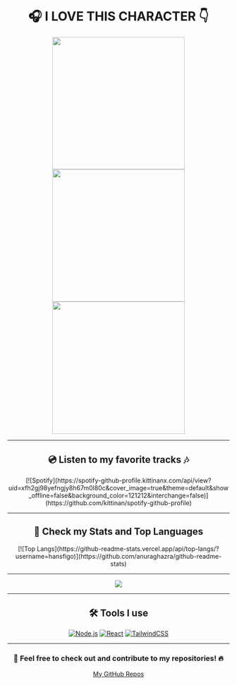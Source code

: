 <h1 align="center">🎧 I LOVE THIS CHARACTER 👇</h1>

<p align="center">
  <img src="https://c.tenor.com/EDFLiCjUleMAAAAC/tenor.gif" width="300" />
  <img src="https://c.tenor.com/uOthlSlv9RoAAAAd/tenor.gif" width="300" />
  <img src="https://c.tenor.com/qVV6pXxe1QwAAAAd/tenor.gif" width="300" />
</p>

---

<h2 align="center">💿 Listen to my favorite tracks 🎶</h2>

<p align="center">
  [![Spotify](https://spotify-github-profile.kittinanx.com/api/view?uid=xfh2gj98yefngjy8h67m0l80c&cover_image=true&theme=default&show_offline=false&background_color=121212&interchange=false)](https://github.com/kittinan/spotify-github-profile)
</p>

---

<h2 align="center">👀 Check my Stats and Top Languages</h2>

<p align="center">
  [![Top Langs](https://github-readme-stats.vercel.app/api/top-langs/?username=hansfigo)](https://github.com/anuraghazra/github-readme-stats)
</p>

---

<p align="center">
  <img src="https://count.getloli.com/get/@:hansfigo" />
</p>

---

<h2 align="center">🛠 Tools I use</h2>

<p align="center">
  <a href="https://nodejs.org/" target="_blank"><img src="https://img.shields.io/badge/Node.js-8cc84b?style=for-the-badge&logo=node.js&logoColor=white" alt="Node.js" /></a>
  <a href="https://reactjs.org/" target="_blank"><img src="https://img.shields.io/badge/React-61DAFB?style=for-the-badge&logo=react&logoColor=black" alt="React" /></a>
  <a href="https://tailwindcss.com/" target="_blank"><img src="https://img.shields.io/badge/Tailwind%20CSS-38B2AC?style=for-the-badge&logo=tailwindcss&logoColor=white" alt="TailwindCSS" /></a>
</p>

---

<h3 align="center">🙏 Feel free to check out and contribute to my repositories! 🔥</h3>

<p align="center">
  <a href="https://github.com/hansfigo">My GitHub Repos</a>
</p>

